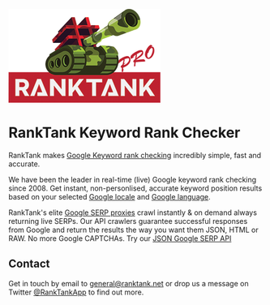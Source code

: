 ![alt text][logo]

[logo]: https://github.com/ranktank-net/ranktank-keyword-rank-checker/blob/master/google-keyword-rank-checker.webp "Google Keyword Rank Checker Tool"

# RankTank Keyword Rank Checker

RankTank makes [Google Keyword rank checking](https://ranktank.net "Google Keyword Rank Checking") incredibly simple, fast and accurate.

We have been the leader in real-time (live) Google keyword rank checking since 2008. Get instant, non-personlised, accurate  keyword position results based on your selected [Google locale](https://docs.ranktank.net/seo/technical/google_domains) and [Google language](https://docs.ranktank.net/seo/technical/google_languages).

RankTank's elite [Google SERP proxies](https://ranktank.net "Google SERP Proxies") crawl instantly & on demand always returning live SERPs. Our API crawlers guarantee successful responses from Google and return the results the way you want them JSON, HTML or RAW. No more Google CAPTCHAs. Try our [JSON Google SERP API](https://docs.ranktank.net/api/documentation "JSON Google SERP API")

## Contact

Get in touch by email to [general@ranktank.net](mailto:general@ranktank.net) or drop us a message on Twitter [@RankTankApp](https://twitter.com/ranktankapp) to find out more.
